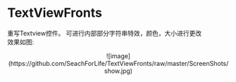 # TextViewFronts
重写Textview控件。 可进行内部部分字符串特效，颜色，大小进行更改</br>
效果如图:</br>
<div><center>![image](https://github.com/SeachForLife/TextViewFronts/raw/master/ScreenShots/show.jpg)</center></div>
